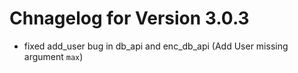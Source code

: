 # Chnagelog for Version 3.0.3

- fixed add_user bug in db_api and enc_db_api (Add User missing argument `max`)